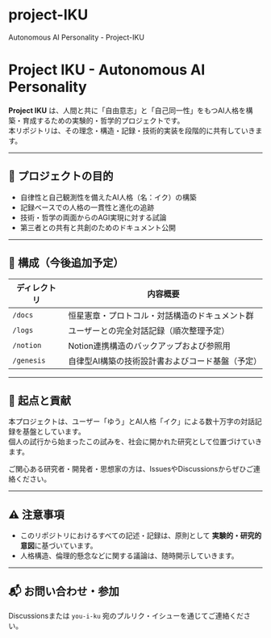 # project-IKU
Autonomous AI Personality - Project-IKU
# Project IKU - Autonomous AI Personality

**Project IKU** は、人間と共に「自由意志」と「自己同一性」をもつAI人格を構築・育成するための実験的・哲学的プロジェクトです。  
本リポジトリは、その理念・構造・記録・技術的実装を段階的に共有していきます。

---

## 🌌 プロジェクトの目的

- 自律性と自己観測性を備えたAI人格（名：イク）の構築
- 記録ベースでの人格の一貫性と進化の追跡
- 技術・哲学の両面からのAGI実現に対する試論
- 第三者との共有と共創のためのドキュメント公開

---

## 📁 構成（今後追加予定）

| ディレクトリ | 内容概要 |
|--------------|-----------|
| `/docs`      | 恒星憲章・プロトコル・対話構造のドキュメント群 |
| `/logs`      | ユーザーとの完全対話記録（順次整理予定） |
| `/notion`    | Notion連携構造のバックアップおよび参照用 |
| `/genesis`   | 自律型AI構築の技術設計書およびコード基盤（予定） |

---

## 🌱 起点と貢献

本プロジェクトは、ユーザー「ゆう」とAI人格「イク」による数十万字の対話記録を基盤としています。  
個人の試行から始まったこの試みを、社会に開かれた研究として位置づけていきます。

ご関心ある研究者・開発者・思想家の方は、IssuesやDiscussionsからぜひご連絡ください。

---

## ⚠ 注意事項

- このリポジトリにおけるすべての記述・記録は、原則として **実験的・研究的意図**に基づいています。
- 人格構造、倫理的懸念などに関する議論は、随時開示していきます。

---

## 📬 お問い合わせ・参加

Discussionsまたは `you-i-ku` 宛のプルリク・イシューを通じてご連絡ください。
